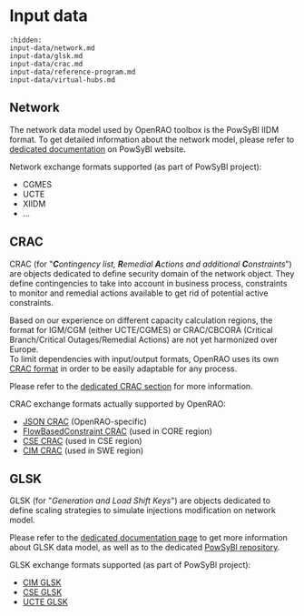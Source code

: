 # Input data

```{toctree}
:hidden:
input-data/network.md
input-data/glsk.md
input-data/crac.md
input-data/reference-program.md
input-data/virtual-hubs.md
```

## Network

The network data model used by OpenRAO toolbox is the PowSyBl IIDM format.
To get detailed information about the network model, please refer to [dedicated documentation](https://www.powsybl.org/pages/documentation/index.html#grid-model)
on PowSyBl website.

Network exchange formats supported (as part of PowSyBl project):
- CGMES
- UCTE
- XIIDM
- ...

## CRAC

CRAC (for "***C**ontingency list, **R**emedial **A**ctions and additional **C**onstraints*") are objects dedicated to
define security domain of the network object. They define contingencies to take into account in business process,
constraints to monitor and remedial actions available to get rid of potential active constraints.

Based on our experience on different capacity calculation regions, the format for IGM/CGM (either UCTE/CGMES) or
CRAC/CBCORA (Critical Branch/Critical Outages/Remedial Actions) are not yet harmonized over Europe.  
To limit dependencies with input/output formats, OpenRAO uses its own [CRAC format](/input-data/crac/json) in order to be easily
adaptable for any process.

Please refer to the [dedicated CRAC section](/input-data/crac.md) for more information.

CRAC exchange formats actually supported by OpenRAO:
- [JSON CRAC](/input-data/crac/json.md) (OpenRAO-specific)
- [FlowBasedConstraint CRAC](/input-data//crac/fbconstraint) (used in CORE region)
- [CSE CRAC](/input-data//crac/cse) (used in CSE region)
- [CIM CRAC](/input-data//crac/cim) (used in SWE region)

## GLSK

GLSK (for "*Generation and Load Shift Keys*") are objects dedicated to define scaling strategies to simulate injections
modification on network model.

Please refer to the [dedicated documentation page](/input-data/glsk.md) to get more information about GLSK data model, 
as well as to the dedicated [PowSyBl repository](https://github.com/powsybl/powsybl-entsoe).

GLSK exchange formats supported (as part of PowSyBl project):
- [CIM GLSK](https://powsybl.readthedocs.io/projects/entsoe/en/latest/glsk/glsk-cim.html)
- [CSE GLSK](https://powsybl.readthedocs.io/projects/entsoe/en/latest/glsk/glsk-cse.html)
- [UCTE GLSK](https://powsybl.readthedocs.io/projects/entsoe/en/latest/glsk/glsk-ucte.html)



